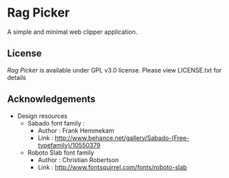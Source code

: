 # Rag Picker

A simple and minimal web clipper application.

## License

*Rag Picker* is available under GPL v3.0 license. Please view LICENSE.txt for
details

## Acknowledgements

- Design resources
  - Sabado font family :
    - Author : Frank Hemmekam
    - Link : http://www.behance.net/gallery/Sabado-(Free-typefamily)/10550379
  - Roboto Slab font family
    - Author : Christian Robertson
    - Link : http://www.fontsquirrel.com/fonts/roboto-slab
